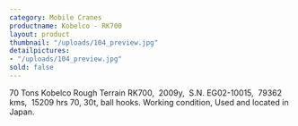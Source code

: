 ```yaml
---
category: Mobile Cranes
productname: Kobelco - RK700
layout: product
thumbnail: "/uploads/104_preview.jpg"
detailpictures:
- "/uploads/104_preview.jpg"
sold: false
---
```


70 Tons Kobelco Rough Terrain
RK700,&nbsp;&nbsp;2009y,&nbsp; S.N. EG02-10015, &nbsp;79362 kms,&nbsp; 15209 hrs
70, 30t, ball hooks.
Working&nbsp;condition, Used and located in Japan.


